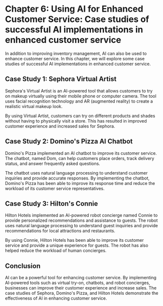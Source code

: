 Chapter 6: Using AI for Enhanced Customer Service: Case studies of successful AI implementations in enhanced customer service
=============================================================================================================================

In addition to improving inventory management, AI can also be used to enhance customer service. In this chapter, we will explore some case studies of successful AI implementations in enhanced customer service.

Case Study 1: Sephora Virtual Artist
------------------------------------

Sephora's Virtual Artist is an AI-powered tool that allows customers to try on makeup virtually using their mobile phone or computer camera. The tool uses facial recognition technology and AR (augmented reality) to create a realistic virtual makeup look.

By using Virtual Artist, customers can try on different products and shades without having to physically visit a store. This has resulted in improved customer experience and increased sales for Sephora.

Case Study 2: Domino's Pizza AI Chatbot
---------------------------------------

Domino's Pizza implemented an AI chatbot to improve its customer service. The chatbot, named Dom, can help customers place orders, track delivery status, and answer frequently asked questions.

The chatbot uses natural language processing to understand customer inquiries and provide accurate responses. By implementing the chatbot, Domino's Pizza has been able to improve its response time and reduce the workload of its customer service representatives.

Case Study 3: Hilton's Connie
-----------------------------

Hilton Hotels implemented an AI-powered robot concierge named Connie to provide personalized recommendations and assistance to guests. The robot uses natural language processing to understand guest inquiries and provide recommendations for local attractions and restaurants.

By using Connie, Hilton Hotels has been able to improve its customer service and provide a unique experience for guests. The robot has also helped reduce the workload of human concierges.

Conclusion
----------

AI can be a powerful tool for enhancing customer service. By implementing AI-powered tools such as virtual try-on, chatbots, and robot concierges, businesses can improve their customer experience and increase sales. The case studies of Sephora, Domino's Pizza, and Hilton Hotels demonstrate the effectiveness of AI in enhancing customer service.

